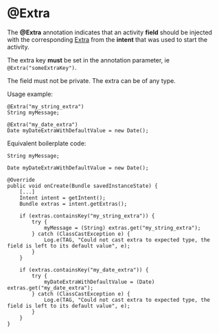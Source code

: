 # @Extra #

The **@Extra** annotation indicates that an activity **field** should be injected with the corresponding [Extra](http://developer.android.com/reference/android/content/Intent.html#getExtras%28%29) from the **intent** that was used to start the activity.

The extra key **must** be set in the annotation parameter, ie `@Extra("someExtraKey")`.

The field must not be private. The extra can be of any type.

Usage example:
```
@Extra("my_string_extra")
String myMessage;
	
@Extra("my_date_extra")
Date myDateExtraWithDefaultValue = new Date();
```

Equivalent boilerplate code:

```
String myMessage;
	
Date myDateExtraWithDefaultValue = new Date();

@Override
public void onCreate(Bundle savedInstanceState) {
    [...]
    Intent intent = getIntent();
    Bundle extras = intent.getExtras();

    if (extras.containsKey("my_string_extra")) {
        try {
            myMessage = (String) extras.get("my_string_extra");
        } catch (ClassCastException e) {
            Log.e(TAG, "Could not cast extra to expected type, the field is left to its default value", e);
        }
    }

    if (extras.containsKey("my_date_extra")) {
        try {
            myDateExtraWithDefaultValue = (Date) extras.get("my_date_extra");
        } catch (ClassCastException e) {
            Log.e(TAG, "Could not cast extra to expected type, the field is left to its default value", e);
        }
    }
}
```